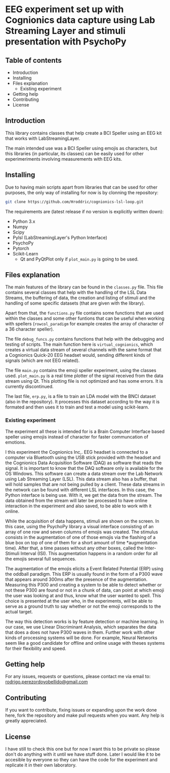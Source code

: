 # EEG experiment set up with Cognionics data capture using Lab Streaming Layer and stimuli presentation with PsychoPy

## Table of contents

- Introduction
- Installing
- Files explanation
  - Existing experiment
- Getting help
- Contributing
- License

## Introduction

This library contains classes that help create a BCI Speller using an EEG kit that works with LabStreamingLayer.

The main intended use was a BCI Speller using emojis as characters, but this libraries (in particular, its classes) can be easily used for other experimeriments involving measurements with EEG kits.

## Installing

Due to having main scripts apart from libraries that can be used for other purposes, the only way of installing for now is by clonning the repository:

```bash
git clone https://github.com/Hroddric/cognionics-lsl-loop.git
```

The requirements are (latest release if no version is explicitly written down):

- Python 3.x
- Numpy
- Scipy
- Pylsl (LabStreamingLayer's Python Interface)
- PsychoPy
- Pytorch
- Scikit-Learn
  - Qt and PyQtPlot only if `plot_main.py` is going to be used.

## Files explanation

The main features of the library can be found in the `classes.py` file. This file contains several classes that help with the handling of the LSL Data Streams, the buffering of data, the creation and listing of stimuli and the handling of some specific datasets (that are given with the library).

Apart from that, the `functions.py` file contains some functions that are used within the classes and some other funtions that can be useful when working with spellers (`rowcol_paradigm` for example creates the array of character of a 36 character speller).

The file `debug_funcs.py` contains functions that help with the debugging and testing of scripts. The main function here is `virtual_cognionics`, which creates a virtual data stream of several channels with the same format that a Cognionics Quick-20 EEG headset would, sending different kinds of signals (which are not EEG related).

The file `main.py` contains the emoji speller experiment, using the classes used. `plot_main.py` is a real time plotter of the signal received from the data stream using Qt. This plotting file is not optimized and has some errors. It is currently discontinued.

The last file, `erp.py`, is a file to train an LDA model with the BNCI dataset (also in the repository). It processes this dataset according to the way it is formated and then uses it to train and test a model using scikit-learn.

### Existing experiment

The experiment all these is intended for is a Brain Computer Interface based speller using emojis instead of character for faster communcation of emotions.

I this experiment the Cognionics Inc,. EEG headset is connected to a computer via Bluetooth using the USB stick provided with the headset and the Cognionics Data Acquisition Software (DAQ) as software that reads the signal. It is important to know that the DAQ software only is available for the OS Windows. This software can create a data stream over the Lab Network using Lab Streaming Layer (LSL). This data stream also has a buffer, that will hold samples that are not being pulled by a client. These data streams in the network can be found with different LSL interfaces. In this case, the Python interface is being use. With it, we get the data from the stream. The data obtained from the stream will later be processed to have online interaction in the experiment and also saved, to be able to work with it online.

While the acquisition of data happens, stimuli are shown on the screen. In this case, using the PsychoPy library a visual interface consisting of an array of one row and seven columns of emojis was created. The stimulus consists in the augmentation of one of those emojis via the flashing of a blue box on top of one of them for a short amount of time *augmentation time). After that, a time passes without any other boxes, called the Inter-Stimuli Interval (ISI). This augmentation happens in a random order for all the emojis several full sequences.

The augmentation of the emojis elicits a Event Related Potential (ERP) using the oddball paradigm. This ERP is usually found in the form of a P300 wave that appears around 300ms after the presence of the augmentation. Measuring this P300 and creating a system to be able to detect whether or not these P300 are found or not in a chunk of data, can point at which emoji the user was looking at and thus, know what the user wanted to spell. This choice is presented at the user who, in the experiments, will be able to serve as a ground truth to say whether or not the emoji corresponds to the actual target.

The way this detection works is by feature detection or machine learning. In our case, we use Linear Discriminant Analysis, which separates the data that does a does not have P300 waves in them. Further work with other kinds of processing systems will be done. For example, Neural Networks seem like a good candidate for offline and online usage with theses systems for their flexibility and speed.

## Getting help

For any issues, requests or questions, please contact me via email to: rodrigo.perezordoyobellido@gmail.com

## Contributing

If you want to contribute, fixing issues or expanding upon the work done here, fork the repository and make pull requests when you want. Any help is greatly appreciated.

## License

I have still to check this one but for now I want this to be private so please don't do anything with it until we have stuff done. Later I would like it to be accesible by everyone so they can have the code for the experiment and replicate it in their own laboratory.